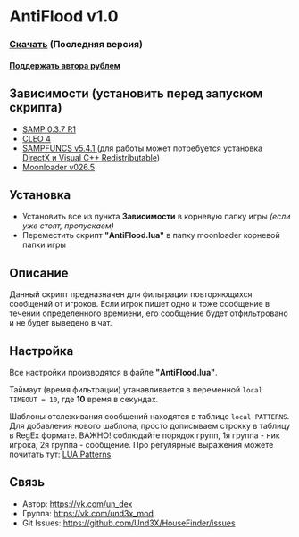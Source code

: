 # AntiFlood v1.0
### [Скачать](https://github.com/Und3X/AntiFlood/releases) (Последняя версия)
#### [Поддержать автора рублем](https://yoomoney.ru/to/4100116150755944)
## Зависимости (установить перед запуском скрипта)
- [SAMP 0.3.7 R1](http://files.sa-mp.com/sa-mp-0.3.7-install.exe)
- [CLEO 4](https://cleo.li)
- [SAMPFUNCS v5.4.1 ](https://www.blast.hk/threads/17/) (для работы может потребуется установка [DirectX и Visual C++ Redistributable](https://getfile.dokpub.com/yandex/get/https://disk.yandex.ua/d/Qb-D68L20pn0RA))
- [Moonloader v026.5](https://www.blast.hk/threads/13305/)
## Установка
- Установить все из пункта **Зависимости** в корневую папку игры  _(если уже стоят, пропускаем)_
- Переместить скрипт **"AntiFlood.lua"** в папку moonloader корневой папки игры
## Описание
Данный скрипт предназначен для фильтрации повторяющихся сообщений от игроков. Если игрок пишет одно и тоже сообщение в течении определенного времиени, его сообщение будет отфильтровано и не будет выведено в чат.
## Настройка
Все настройки производятся в файле **"AntiFlood.lua"**. 

Таймаут (время фильтрации) утанавливается в переменной `local TIMEOUT = 10`, где **10** время в секундах.

Шаблоны отслеживания сообщений находятся в таблице `local PATTERNS`.
Для добавления нового шаблона, просто дописываем строкку в таблицу в RegEx формате. ВАЖНО! соблюдайте порядок групп, 1я группа - ник игрока, 2я группа - сообщение.
Про регулярные выражения можете почитать тут: [LUA Patterns](https://gitspartv.github.io/lua-patterns/)

## Связь
- Автор: https://vk.com/un_dex
- Группа: https://vk.com/und3x_mod
- Git Issues: https://github.com/Und3X/HouseFinder/issues
